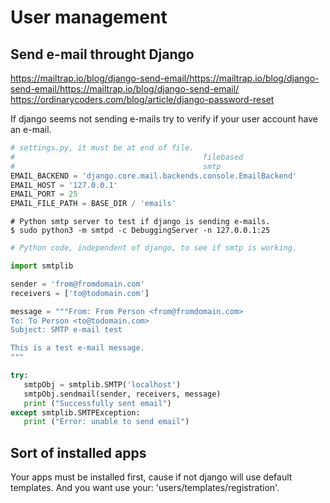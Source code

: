 # User management

## Send e-mail throught Django

https://mailtrap.io/blog/django-send-email/https://mailtrap.io/blog/django-send-email/https://mailtrap.io/blog/django-send-email/
https://ordinarycoders.com/blog/article/django-password-reset

If django seems not sending e-mails try to verify if your user account have an e-mail.

```python
# settings.py, it must be at end of file.
#                                          filebased
#                                          smtp
EMAIL_BACKEND = 'django.core.mail.backends.console.EmailBackend'
EMAIL_HOST = '127.0.0.1'
EMAIL_PORT = 25
EMAIL_FILE_PATH = BASE_DIR / 'emails'
```

```shell
# Python smtp server to test if django is sending e-mails.
$ sudo python3 -m smtpd -c DebuggingServer -n 127.0.0.1:25
```

```python
# Python code, independent of django, to see if smtp is working.

import smtplib

sender = 'from@fromdomain.com'
receivers = ['to@todomain.com']

message = """From: From Person <from@fromdomain.com>
To: To Person <to@todomain.com>
Subject: SMTP e-mail test

This is a test e-mail message.
"""

try:
   smtpObj = smtplib.SMTP('localhost')
   smtpObj.sendmail(sender, receivers, message)         
   print ("Successfully sent email")
except smtplib.SMTPException:
   print ("Error: unable to send email")
```

## Sort of installed apps

Your apps must be installed first, cause if not django will use default templates.
And you want use your: 'users/templates/registration'.
